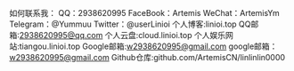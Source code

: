 如何联系我：
QQ：2938620995
FaceBook：Artemis 
WeChat：ArtemisYm 
Telegram：@Yummuu
Twitter：@userLinioi
个人博客:linioi.top
QQ邮箱:2938620995@qq.com
个人云盘:cloud.linioi.top
个人娱乐网站:tiangou.linioi.top
Google邮箱:w2938620995@gmail.com
google邮箱：w2938620995@gmail.com
Github仓库:github.com/ArtemisCN/linlinlin0000
